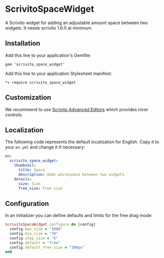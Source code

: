 # ScrivitoSpaceWidget

A Scrivito widget for adding an adjustable amount space between two widgets.
It needs scrivito 1.6.0 at minimum.

## Installation

Add this line to your application's Gemfile:

    gem 'scrivito_space_widget'

Add this line to your application Stylesheet manifest:

    *= require scrivito_space_widget

## Customization

We recommend to use [Scrivito Advanced Editors](https://github.com/Scrivito/scrivito_advanced_editors) which provides nicer controls.

## Localization

The following code represents the default localization for English. Copy it to your `en.yml` and change it if necessary:

```yaml
en:
  scrivito_space_widget:
    thumbnail:
      title: Space
      description: Adds whitespace between two widgets
    details:
      size: Size
      free_size: Free size
```

## Configuration

In an initializer you can define defaults and limits for the free drag mode:

```ruby
ScrivitoSpaceWidget.configure do |config|
  config.max_size = "1000"
  config.min_size = "70"
  config.step_size = "5"
  config.default = "free"
  config.default_free_size = "100px"
end
```
